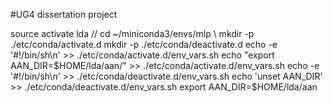 #UG4 dissertation project

source activate lda
//
cd ~/miniconda3/envs/mlp
\\
mkdir -p ./etc/conda/activate.d
mkdir -p ./etc/conda/deactivate.d
echo -e '#!/bin/sh\n' >> ./etc/conda/activate.d/env_vars.sh
echo "export AAN_DIR=$HOME/lda/aan/" >> ./etc/conda/activate.d/env_vars.sh
echo -e '#!/bin/sh\n' >> ./etc/conda/deactivate.d/env_vars.sh
echo 'unset AAN_DIR' >> ./etc/conda/deactivate.d/env_vars.sh
export AAN_DIR=$HOME/lda/aan

